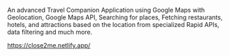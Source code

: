 An advanced Travel Companion Application using Google Maps with Geolocation, Google Maps API, Searching for places, Fetching restaurants, hotels, and attractions based on the location from specialized Rapid APIs, data filtering and much more.  

https://close2me.netlify.app/
